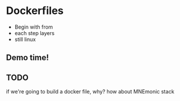 # Dockerfiles
 - Begin with from
 - each step layers
 - still linux

## Demo time!

## TODO
if we're going to build a docker file, why? how about MNEmonic stack


